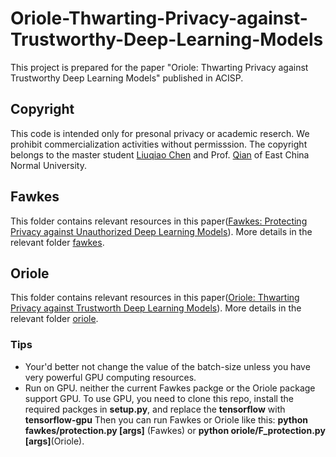 # Oriole-Thwarting-Privacy-against-Trustworthy-Deep-Learning-Models
This project is prepared for the paper "Oriole: Thwarting Privacy against Trustworthy Deep Learning Models" published in ACISP.

## Copyright
This code is intended only for presonal privacy or academic reserch. We prohibit commercialization activities without permisssion. The copyright belongs to the master student [Liuqiao Chen](https://dblp.org/pid/286/1713) and Prof. [Qian](https://dblp.org/pid/61/6767) of East China Normal University.

## Fawkes
This folder contains relevant resources in this paper([Fawkes: Protecting Privacy against Unauthorized Deep Learning Models](https://www.usenix.org/conference/usenixsecurity20/presentation/shan)). More details in the relevant folder [fawkes](https://github.com/biergaiqiao/Oriole-Thwarting-Privacy-against-Trustworthy-Deep-Learning-Models/tree/main/fawkes).

## Oriole
This folder contains relevant resources in this paper([Oriole: Thwarting Privacy against Trustworth Deep Learning Models](https://arxiv.org/abs/2102.11502)). More details in the relevant folder [oriole](https://github.com/biergaiqiao/Oriole-Thwarting-Privacy-against-Trustworthy-Deep-Learning-Models/tree/main/oriole).

### Tips
- Your'd better not change the value of the batch-size unless you have very powerful GPU computing resources.
- Run on GPU. neither the current Fawkes packge or the Oriole package support GPU. To use GPU, you need to clone this repo, install the required packges in **setup.py**, and replace the **tensorflow** with **tensorflow-gpu** Then you can run Fawkes or Oriole like this:
 **python fawkes/protection.py [args]** (Fawkes) 
 or **python oriole/F_protection.py [args]**(Oriole).
